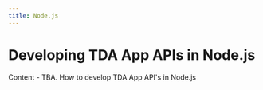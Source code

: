 ```yaml
---
title: Node.js
---
```

# Developing TDA App APIs in Node.js

Content - TBA.  How to develop TDA App API's in Node.js